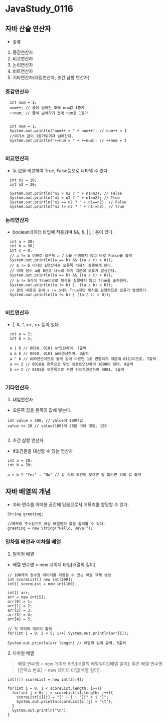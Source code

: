 # JavaStudy_0116


## 자바 산술 연산자

- 종류
1. 증감연산자
2. 비교연산자
3. 논리연산자
4. 비트연산자
5. 기타연산자(대입연산자, 조건 삼항 연산자)

### 증감연산자
```
  int num = 1;
  num++; // 줄이 넘어간 후에 num값 1증가
  ++num; // 줄이 넘어가기 전에 num값 1증가
  
  
  int num = 1;
  System.out.println("num++ = " + num++); // num++ = 1
  //여기서 값이 1증가되어져 넘어간다.
  System.out.println("++num = " + ++num); // ++num = 3
  
```

### 비교연산자
- 두 값을 비교하여 True, False등으로 나타낼 수 있다.

```
  int n1 = 10;
  int n2 = 20;
  
  System.out.println("n1 > n2 ? " + n1>n2); // False
  System.out.println("n1 < n2 ? " + n1<n2); // True
  System.out.println("n1 == n2 ? " + n1==n2); // False
  System.out.println("n1 != n2 ? " + n1!=n2); // True
```

### 논리연산자
- boolean데이터 타입에 적용되며 &&, &, ||, | 등이 있다.

```
  int a = 20;
  int b = 30;
  int c = 0;
  // a != b 이므로 오른쪽 a / b를 수행하지 않고 바로 False를 출력
  System.out.println((a == b) && ((a / c) > 0));
  // a != b 이지만 &연산자는 오른쪽 식까지 실행하게 된다.
  // 이때 정수 a를 0으로 나누려 하기 때문에 오류가 발생한다.
  System.out.println((a == b) && ((a / c) > 0));
  // a != b식이 True이므로 뒷식을 실행하지 않고 True를 출력한다.
  System.out.println((a != b) || ((a / b) > 0));
  // 앞의 내용과 같이 a != b식이 True지만 뒷식을 실행하므로 오류가 발생한다.
  System.out.println((a != b) | ((a / c) > 0));
  
```

### 비트연산자
- |, &, ^, >>, << 등이 있다.

```
  int a = 2;
  int b = 5;
  
  a | b // 0010, 0101 or연산하여. 7출력
  a & b // 0010, 0101 and연산하여. 0출력
  a ^ b // XOR연산이므로 둘의 값이 다르면 1로 변환되기 때문에 0111이므로. 7출력
  a << 2 // 0010을 왼쪽으로 두번 쉬프트연산하여 1000이 된다. 8출력
  b >> 2 // 0101을 오른쪽으로 두번 쉬프트연산하여 0001. 1출력
  
```

### 기타연산자

1. 대입연산자
 - 오른쪽 값을 왼쪽의 값에 넣는다.
 
 ```
  int value = 100; // value에 100대입
  value += 20 // value(100)에 20을 더해 대입. 120
  
 ```
 2. 조건 삼항 연산자
 - if조건문을 대신할 수 있는 연산자
 
 ```
  int a = 10;
  int b = 20;
  
  a < b ? "Yes" : "No" // 앞 식의 조건이 맞으면 앞 틀리면 뒤의 값 출력
 ```
 
 ## 자바 배열의 개념
 
 - 자바 변수를 어떠한 공간에 담음으로서 메모리를 할당할 수 있다.
 
 ```
  String greeting;
  
  //메모리 주소값으로 해당 배열안의 값을 출력할 수 있다.
  greeting = new String("Hello, Java!");
 ```
 
 ### 일차원 배열과 이차원 배열
 
 1. 일차원 배열
 
 - 배열 변수명 = new 데이터 타입[배열의 길이]
 ```
  // 100개의 정수형 데이터를 저장할 수 있는 배열 객체 생성
  int scoreList[] new int[100];
  int[] scoreList = new int[100];
  
  int[] arr;
  arr = new int[5];
  arr[0] = 1;
  arr[1] = 2;
  arr[2] = 3;
  arr[3] = 4;
  arr[4] = 5;
  
  // 각 자리의 데이터 출력
  for(int i = 0; i < 5; i++) System.out.println(arr[i]);
  
  System.out.println(arr.length) // 배열의 길이 출력. 5출력
 ```
 
 2. 다차원 배열
 
 > 배열 변수명 = new 데이터 타입[배열의 배열길이][배열 길이];
   혹은
   배열 변수명[인덱스 번호] = new 데이터 타입[배열 길이];
 
 ```
  int[][] scoreList = new int[3][4];
  
  for(int i = 0; i < scoreList.length; i++){
    for(int j = 0; j < scoreList[i].length; j++){
      scoreList[i][j] = "[" + i + "][" + j "]";
      System.out.println(scoreList[i][j] + "\t");
    }
    System.out.println("\n");
  }
 ```
 
 
 

